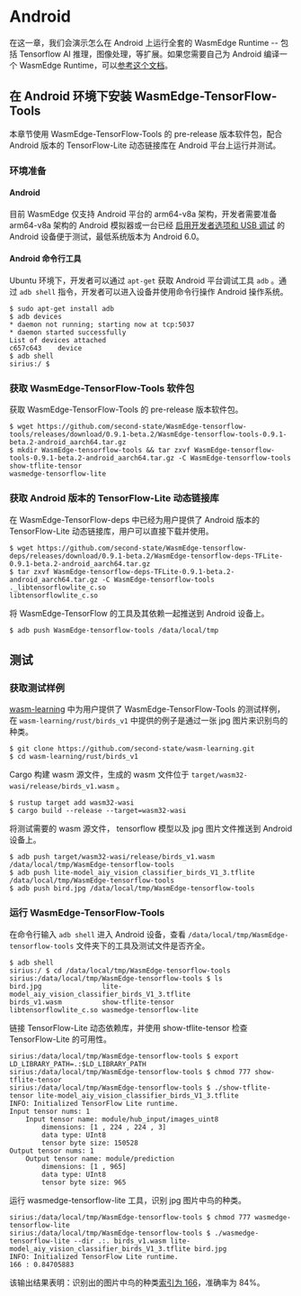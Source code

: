 # Android

在这一章，我们会演示怎么在 Android 上运行全套的 WasmEdge Runtime -- 包括 Tensorflow AI 推理，图像处理，等扩展。如果您需要自己为 Android 编译一个 WasmEdge Runtime，可以[参考这个文档](../extend/build_for_android.md)。

## 在 Android 环境下安装 WasmEdge-TensorFlow-Tools

本章节使用 WasmEdge-TensorFlow-Tools 的 pre-release 版本软件包，配合 Android 版本的 TensorFlow-Lite 动态链接库在 Android 平台上运行并测试。

### 环境准备

#### Android 

目前 WasmEdge 仅支持 Android 平台的 arm64-v8a 架构，开发者需要准备 arm64-v8a 架构的 Android 模拟器或一台已经 [启用开发者选项和 USB 调试](https://developer.android.com/studio/debug/dev-options) 的 Android 设备便于测试，最低系统版本为 Android 6.0。

#### Android 命令行工具

Ubuntu 环境下，开发者可以通过 `apt-get` 获取 Android 平台调试工具 `adb` 。通过 `adb shell` 指令，开发者可以进入设备并使用命令行操作 Android 操作系统。

```
$ sudo apt-get install adb
$ adb devices
* daemon not running; starting now at tcp:5037
* daemon started successfully
List of devices attached
c657c643	device
$ adb shell
sirius:/ $
```

### 获取 WasmEdge-TensorFlow-Tools 软件包

获取 WasmEdge-TensorFlow-Tools 的 pre-release 版本软件包。

```
$ wget https://github.com/second-state/WasmEdge-tensorflow-tools/releases/download/0.9.1-beta.2/WasmEdge-tensorflow-tools-0.9.1-beta.2-android_aarch64.tar.gz
$ mkdir WasmEdge-tensorflow-tools && tar zxvf WasmEdge-tensorflow-tools-0.9.1-beta.2-android_aarch64.tar.gz -C WasmEdge-tensorflow-tools
show-tflite-tensor
wasmedge-tensorflow-lite
```

### 获取 Android 版本的 TensorFlow-Lite 动态链接库

在 WasmEdge-TensorFlow-deps 中已经为用户提供了 Android 版本的 TensorFlow-Lite 动态链接库，用户可以直接下载并使用。

```
$ wget https://github.com/second-state/WasmEdge-tensorflow-deps/releases/download/0.9.1-beta.2/WasmEdge-tensorflow-deps-TFLite-0.9.1-beta.2-android_aarch64.tar.gz
$ tar zxvf WasmEdge-tensorflow-deps-TFLite-0.9.1-beta.2-android_aarch64.tar.gz -C WasmEdge-tensorflow-tools
._libtensorflowlite_c.so
libtensorflowlite_c.so
```

将 WasmEdge-TensorFlow 的工具及其依赖一起推送到 Android 设备上。

```
$ adb push WasmEdge-tensorflow-tools /data/local/tmp
```

## 测试

### 获取测试样例

[wasm-learning](https://github.com/second-state/wasm-learning.git) 中为用户提供了 WasmEdge-TensorFlow-Tools 的测试样例，在 `wasm-learning/rust/birds_v1` 中提供的例子是通过一张 jpg 图片来识别鸟的种类。

```
$ git clone https://github.com/second-state/wasm-learning.git
$ cd wasm-learning/rust/birds_v1
```

Cargo 构建 wasm 源文件，生成的 wasm 文件位于 `target/wasm32-wasi/release/birds_v1.wasm` 。

```
$ rustup target add wasm32-wasi
$ cargo build --release --target=wasm32-wasi
```

将测试需要的 wasm 源文件， tensorflow 模型以及 jpg 图片文件推送到 Android 设备上。

```
$ adb push target/wasm32-wasi/release/birds_v1.wasm /data/local/tmp/WasmEdge-tensorflow-tools
$ adb push lite-model_aiy_vision_classifier_birds_V1_3.tflite /data/local/tmp/WasmEdge-tensorflow-tools
$ adb push bird.jpg /data/local/tmp/WasmEdge-tensorflow-tools
```

### 运行 WasmEdge-TensorFlow-Tools

在命令行输入 `adb shell` 进入 Android 设备，查看 `/data/local/tmp/WasmEdge-tensorflow-tools` 文件夹下的工具及测试文件是否齐全。

```
$ adb shell
sirius:/ $ cd /data/local/tmp/WasmEdge-tensorflow-tools
sirius:/data/local/tmp/WasmEdge-tensorflow-tools $ ls
bird.jpg               lite-model_aiy_vision_classifier_birds_V1_3.tflite 
birds_v1.wasm          show-tflite-tensor                                 
libtensorflowlite_c.so wasmedge-tensorflow-lite
```

链接 TensorFlow-Lite 动态依赖库，并使用 show-tflite-tensor 检查 TensorFlow-Lite 的可用性。

```
sirius:/data/local/tmp/WasmEdge-tensorflow-tools $ export LD_LIBRARY_PATH=.:$LD_LIBRARY_PATH
sirius:/data/local/tmp/WasmEdge-tensorflow-tools $ chmod 777 show-tflite-tensor
sirius:/data/local/tmp/WasmEdge-tensorflow-tools $ ./show-tflite-tensor lite-model_aiy_vision_classifier_birds_V1_3.tflite
INFO: Initialized TensorFlow Lite runtime.
Input tensor nums: 1
    Input tensor name: module/hub_input/images_uint8
        dimensions: [1 , 224 , 224 , 3]
        data type: UInt8
        tensor byte size: 150528
Output tensor nums: 1
    Output tensor name: module/prediction
        dimensions: [1 , 965]
        data type: UInt8
        tensor byte size: 965
```

运行 wasmedge-tensorflow-lite 工具，识别 jpg 图片中鸟的种类。

```
sirius:/data/local/tmp/WasmEdge-tensorflow-tools $ chmod 777 wasmedge-tensorflow-lite
sirius:/data/local/tmp/WasmEdge-tensorflow-tools $ ./wasmedge-tensorflow-lite --dir .:. birds_v1.wasm lite-model_aiy_vision_classifier_birds_V1_3.tflite bird.jpg
INFO: Initialized TensorFlow Lite runtime.
166 : 0.84705883
```

该输出结果表明：识别出的图片中鸟的种类[索引为 166](https://github.com/second-state/wasm-learning/blob/master/rust/birds_v1/aiy_birds_V1_labels.txt#L166)，准确率为 84%。
